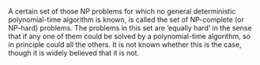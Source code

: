 A certain set of those NP problems for which no general deterministic
polynomial-time algorithm is known, is called the set of NP-complete (or
NP-hard) problems. The problems in this set are ’equally hard’ in the
sense that if any one of them could be solved by a polynomial-time
algorithm, so in principle could all the others. It is not known whether
this is the case, though it is widely believed that it is not.
